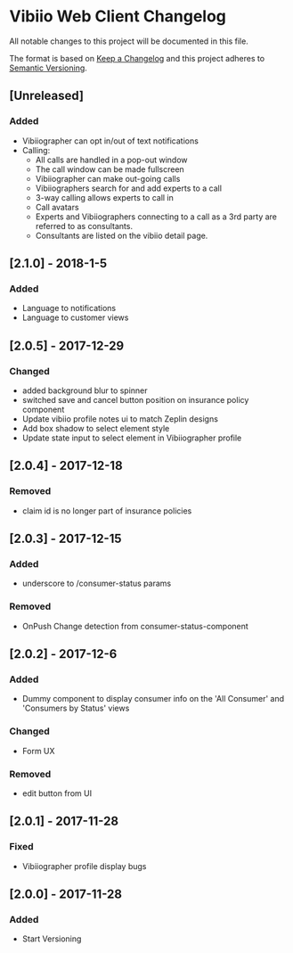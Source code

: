 # Vibiio Web Client Changelog
All notable changes to this project will be documented in this file.

The format is based on [Keep a Changelog](http://keepachangelog.com/en/1.0.0/)
and this project adheres to [Semantic Versioning](http://semver.org/spec/v2.0.0.html).

## [Unreleased]
### Added
- Vibiiographer can opt in/out of text notifications
- Calling:
  - All calls are handled in a pop-out window
  - The call window can be made fullscreen
  - Vibiiographer can make out-going calls
  - Vibiiographers search for and add experts to a call
  - 3-way calling allows experts to call in
  - Call avatars
  - Experts and Vibiiographers connecting to a call as a 3rd party are referred to as consultants.
  - Consultants are listed on the vibiio detail page.
  
## [2.1.0] - 2018-1-5
### Added
- Language to notifications
- Language to customer views

## [2.0.5] - 2017-12-29
### Changed
- added background blur to spinner
- switched save and cancel button position on insurance policy component
- Update vibiio profile notes ui to match Zeplin designs
- Add box shadow to select element style
- Update state input to select element in Vibiiographer profile

## [2.0.4] - 2017-12-18
### Removed
- claim id is no longer part of insurance policies

## [2.0.3] - 2017-12-15
### Added
- underscore to /consumer-status params

### Removed
- OnPush Change detection from consumer-status-component

## [2.0.2] - 2017-12-6
### Added
- Dummy component to display consumer info on the 'All Consumer' and 'Consumers by Status' views

### Changed
- Form UX

### Removed
- edit button from UI

## [2.0.1] - 2017-11-28
### Fixed
- Vibiiographer profile display bugs

## [2.0.0] - 2017-11-28
### Added
- Start Versioning
